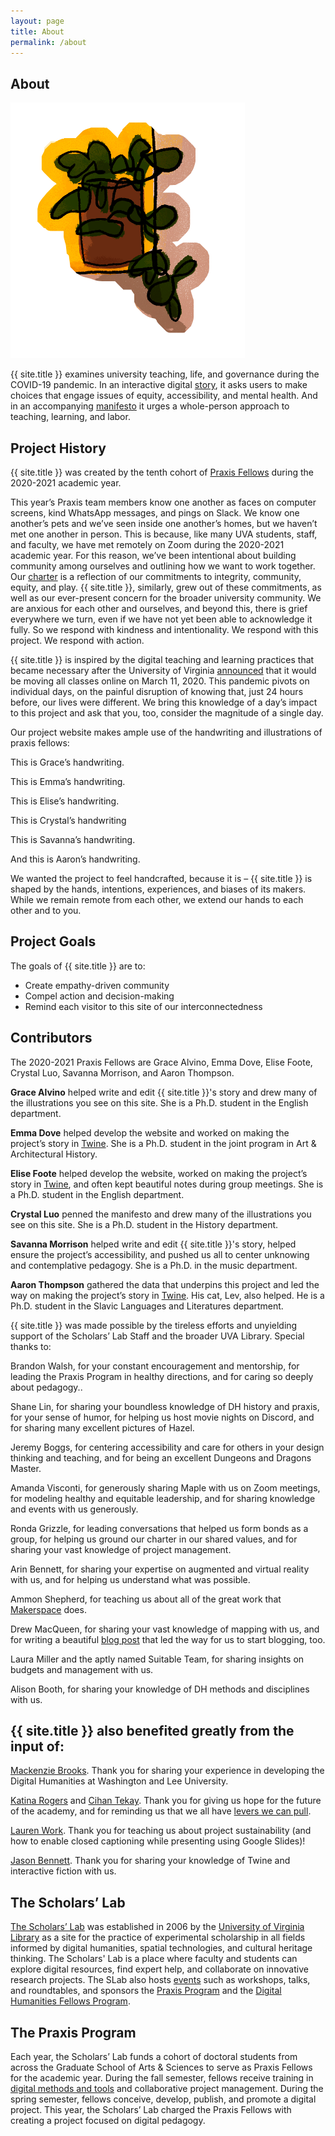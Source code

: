 ```yaml
---
layout: page
title: About
permalink: /about
---
```

## About

<img src="assets/plantsticker.png" alt="plant in a small pot" class="inset" />

{{ site.title }} examines university teaching, life, and governance during the COVID-19 pandemic. In an interactive digital [story](URL), it asks users to make choices that engage issues of equity, accessibility, and mental health. And in an accompanying [manifesto](URL) it urges a whole-person approach to teaching, learning, and labor. 

## Project History

{{ site.title }} was created by the tenth cohort of [Praxis Fellows](http://praxis.scholarslab.org/) during the 2020-2021 academic year. 

This year’s Praxis team members know one another as faces on computer screens, kind WhatsApp messages, and pings on Slack. We know one another’s pets and we’ve seen inside one another’s homes, but we haven’t met one another in person. This is because, like many UVA students, staff, and faculty, we have met remotely on Zoom during the 2020-2021 academic year. For this reason, we’ve been intentional about building community among ourselves and outlining how we want to work together. Our [charter](https://amthomps1.github.io/twinecharter.html) is a reflection of our commitments to integrity, community, equity, and play. {{ site.title }}, similarly, grew out of these commitments, as well as our ever-present concern for the broader university community. We are anxious for each other and ourselves, and beyond this, there is grief everywhere we turn, even if we have not yet been able to acknowledge it fully. So we respond with kindness and intentionality. We respond with this project. We respond with action.

{{ site.title }} is inspired by the digital teaching and learning practices that became necessary after the University of Virginia [announced](https://news.virginia.edu/content/latest-updates-uvas-response-coronavirus#march-11) that it would be moving all classes online on March 11, 2020. This pandemic pivots on individual days, on the painful disruption of knowing that, just 24 hours before, our lives were different. We bring this knowledge of a day’s impact to this project and ask that you, too, consider the magnitude of a single day.

Our project website makes ample use of the handwriting and illustrations of praxis fellows: 

<p>This is Grace’s handwriting.</p>
<p class='Emma'>This is Emma’s handwriting.</p>
<p class='Elise'>This is Elise’s handwriting.</p>
<p class='Crystal'>This is Crystal’s handwriting</p>
<p>This is Savanna’s handwriting.</p>
<p>And this is Aaron’s handwriting.</p>

We wanted the project to feel handcrafted, because it is – {{ site.title }} is shaped by the hands, intentions, experiences, and biases of its makers. While we remain remote from each other, we extend our hands to each other and to you. 

## Project Goals

The goals of {{ site.title }} are to:
* Create empathy-driven community
* Compel action and decision-making 
* Remind each visitor to this site of our interconnectedness

## Contributors

The 2020-2021 Praxis Fellows are Grace Alvino, Emma Dove, Elise Foote, Crystal Luo, Savanna Morrison, and Aaron Thompson. 

**Grace Alvino** helped write and edit {{ site.title }}'s story and drew many of the illustrations you see on this site. She is a Ph.D. student in the English department.

**Emma Dove** helped develop the website and worked on making the project’s story in [Twine](https://twinery.org/). She is a Ph.D. student in the joint program in Art & Architectural History. 

**Elise Foote** helped develop the website, worked on making the project’s story in [Twine](https://twinery.org/), and often kept beautiful notes during group meetings. She is a Ph.D. student in the English department. 

**Crystal Luo** penned the manifesto and drew many of the illustrations you see on this site. She is a Ph.D. student in the History department. 

**Savanna Morrison** helped write and edit {{ site.title }}'s story, helped ensure the project’s accessibility, and pushed us all to center unknowing and contemplative pedagogy. She is a Ph.D. in the music department. 

**Aaron Thompson** gathered the data that underpins this project and led the way on making the project’s story in [Twine](https://twinery.org/). His cat, Lev, also helped. He is a Ph.D. student in the Slavic Languages and Literatures department. 

{{ site.title }} was made possible by the tireless efforts and unyielding support of the Scholars’ Lab Staff and the broader UVA Library. Special thanks to:

Brandon Walsh, for your constant encouragement and mentorship, for leading the Praxis Program in healthy directions, and for caring so deeply about pedagogy.. 

Shane Lin, for sharing your boundless knowledge of DH history and praxis, for your sense of humor, for helping us host movie nights on Discord, and for sharing many excellent pictures of Hazel. 

Jeremy Boggs, for centering accessibility and care for others in your design thinking and teaching, and for being an excellent Dungeons and Dragons Master.

Amanda Visconti, for generously sharing Maple with us on Zoom meetings, for modeling healthy and equitable leadership, and for sharing knowledge and events with us generously.

Ronda Grizzle, for leading conversations that helped us form bonds as a group, for helping us ground our charter in our shared values, and for sharing your vast knowledge of project management. 

Arin Bennett, for sharing your expertise on augmented and virtual reality with us, and for helping us understand what was possible.

Ammon Shepherd, for teaching us about all of the great work that [Makerspace](https://scholarslab.lib.virginia.edu/makerspace/) does.

Drew MacQueen, for sharing your vast knowledge of mapping with us, and for writing a beautiful [blog post](https://scholarslab.lib.virginia.edu/blog/I-need-to-write-a-blog-post/) that led the way for us to start blogging, too.

Laura Miller and the aptly named Suitable Team, for sharing insights on budgets and management with us.

Alison Booth, for sharing your knowledge of DH methods and disciplines with us.

## {{ site.title }} also benefited greatly from the input of:

[Mackenzie Brooks](https://library.wlu.edu/about/library-directory/mackenzie-brooks). Thank you for sharing your experience in developing the Digital Humanities at Washington and Lee University.

[Katina Rogers](http://katinarogers.com/) and [Cihan Tekay](https://futuresinitiative.org/cihan-tekay/). Thank you for giving us hope for the future of the academy, and for reminding us that we all have [levers we can pull](https://www.google.com/url?q=https://lareviewofbooks.org/article/we-all-have-levers-we-can-pull-reforming-graduate-education&sa=D&source=editors&ust=1615224923678000&usg=AOvVaw1oK8-seSzzKBiWcfS279W2).

[Lauren Work](https://www.library.virginia.edu/staff/lw2cd/). Thank you for teaching us about project sustainability (and how to enable closed captioning while presenting using Google Slides)!

[Jason Bennett](https://as.virginia.edu/listing/jason-bennett). Thank you for sharing your knowledge of Twine and interactive fiction with us.

## The Scholars’ Lab 

[The Scholars’ Lab](https://scholarslab.lib.virginia.edu/) was established in 2006 by the [University of Virginia Library](https://www.library.virginia.edu/) as a site for the practice of experimental scholarship in all fields informed by digital humanities, spatial technologies, and cultural heritage thinking. The Scholars' Lab is a place where faculty and students can explore digital resources, find expert help, and collaborate on innovative research projects. The SLab also hosts [events](https://scholarslab.lib.virginia.edu/events/) such as workshops, talks, and roundtables, and sponsors the [Praxis Program](https://scholarslab.lib.virginia.edu/praxis-program-fellowships/) and the [Digital Humanities Fellows Program](https://scholarslab.lib.virginia.edu/digital-humanities-fellows/). 

## The Praxis Program 

Each year, the Scholars’ Lab funds a cohort of doctoral students from across the Graduate School of Arts & Sciences to serve as Praxis Fellows for the academic year. During the fall semester, fellows receive training in [digital methods and tools](https://github.com/scholarslab/CodeLab) and collaborative project management. During the spring semester, fellows conceive, develop, publish, and promote a digital project. This year, the Scholars’ Lab charged the Praxis Fellows with creating a project focused on digital pedagogy.